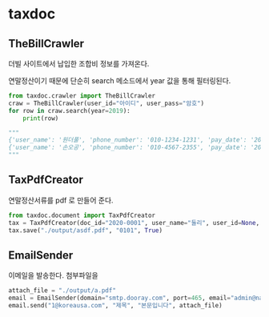 # taxdoc

## TheBillCrawler

더빌 사이트에서 납입한 조합비 정보를 가져온다.

연말정산이기 때문에 단순히 search 메소드에서 year 값을 통해 필터링된다.

```python
from taxdoc.crawler import TheBillCrawler
craw = TheBillCrawler(user_id="아이디", user_pass="암호")
for row in craw.search(year=2019):
    print(row)

"""
{'user_name': '원더풀', 'phone_number': '010-1234-1231', 'pay_date': '2019-01-28~2019-11-26', 'pay_sum': 330000}
{'user_name': '손오공', 'phone_number': '010-4567-2355', 'pay_date': '2019-01-28~2019-11-26', 'pay_sum': 330000}
"""
```


## TaxPdfCreator

연말정산서류를 pdf 로 만들어 준다.

```python
from taxdoc.document import TaxPdfCreator
tax = TaxPdfCreator(doc_id="2020-0001", user_name="둘리", user_id=None, price_date="2019.01~2019.12", price_all=35000)
tax.save("./output/asdf.pdf", "0101", True)
```


## EmailSender

이메일을 발송한다. 첨부파일을


```python
attach_file = "./output/a.pdf"
email = EmailSender(domain="smtp.dooray.com", port=465, email="admin@naverunion.dooray.com", password="암호")
email.send("1@koreausa.com", "제목", "본문입니다", attach_file)
```
